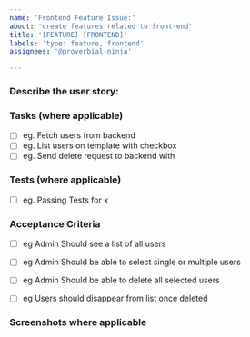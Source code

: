 ```yaml
---
name: 'Frontend Feature Issue:'
about: 'create features related to front-end'
title: '[FEATURE] [FRONTEND]'
labels: 'type: feature, frontend'
assignees: '@proverbial-ninja'

---
```


### Describe the user story:
<!-- eg Admin should be able to delete single or multiple users so that it is easier to manage users.  -->

### Tasks (where applicable)
<!-- Please describe front-end tasks needed to accomplisd this-->
- [ ]  eg. Fetch users from backend
- [ ]  eg. List users on template with checkbox
- [ ]  eg. Send delete request to backend with

### Tests (where applicable)
<!-- Please describe tests-->
- [ ]  eg. Passing Tests for x


### Acceptance Criteria
<!-- Detailed checlist of acceptance criteria  -->
- [ ] eg Admin Should see a list of all users
- [ ] eg Admin Should be able to select single or multiple users
- [ ] eg Admin Should be able to delete all selected users
- [ ] eg Users should disappear from list once deleted




### Screenshots where applicable
